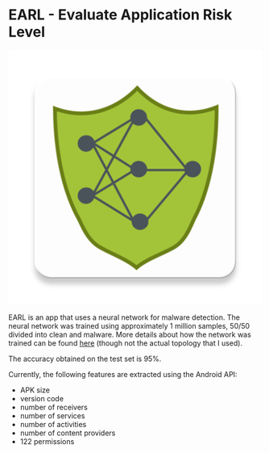 # EARL - Evaluate Application Risk Level

![logo](https://github.com/apetenchea/Earl/blob/master/app/src/main/ic_launcher-web.png)

EARL is an app that uses a neural network for malware detection. The neural network was trained using approximately 1 million samples, 50/50 divided into clean and malware. More details about how the network was trained can be found [here](https://gist.github.com/apetenchea/c729f9a8a4606f8b4a8ecfce92a4b3a6) (though not the actual topology that I used).
  
The accuracy obtained on the test set is 95%.
  
Currently, the following features are extracted using the Android API:
* APK size
* version code
* number of receivers
* number of services
* number of activities
* number of content providers
* 122 permissions
